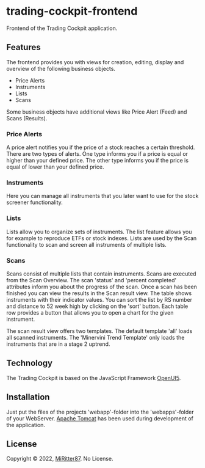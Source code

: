 # trading-cockpit-frontend
Frontend of the Trading Cockpit application.

## Features
The frontend provides you with views for creation, editing, display and overview of the following business objects.

- Price Alerts
- Instruments
- Lists
- Scans

Some business objects have additional views like Price Alert (Feed) and Scans (Results).

### Price Alerts
A price alert notifies you if the price of a stock reaches a certain threshold. There are two types of alerts. One type informs you if a price is equal or higher than your defined price. The other type informs you if the price is equal of lower than your defined price.

### Instruments
Here you can manage all instruments that you later want to use for the stock screener functionality.

### Lists
Lists allow you to organize sets of instruments. The list feature allows you for example to reproduce ETFs or stock indexes. Lists are used by the Scan functionality to scan and screen all instruments of multiple lists.

### Scans
Scans consist of multiple lists that contain instruments. Scans are executed from the Scan Overview. The scan 'status' and 'percent completed' attributes inform you about the progress of the scan. 
Once a scan has been finished you can view the results in the Scan result view. The table shows instruments with their indicator values. You can sort the list by RS number and distance to 52 week high by clicking on the 'sort' button.
Each table row provides a button that allows you to open a chart for the given instrument.

The scan result view offers two templates. The default template 'all' loads all scanned instruments. The 'Minervini Trend Template' only loads the instruments that are in a stage 2 uptrend.

## Technology

The Trading Cockpit is based on the JavaScript Framework [OpenUI5](https://openui5.org/).

## Installation

Just put the files of the projects 'webapp'-folder into the 'webapps'-folder of your WebServer. [Apache Tomcat](https://tomcat.apache.org/) has been used during development of the application.

## License

Copyright © 2022, [MiRitter87](https://github.com/MiRitter87). No License.